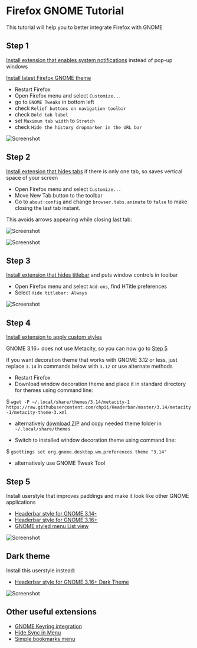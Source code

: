 # Firefox GNOME Tutorial

This tutorial will help you to better integrate Firefox with GNOME

## Step 1

[Install extension that enables system notifications](https://addons.mozilla.org/firefox/addon/gnotifier/) instead of pop-up windows

[Install latest Firefox GNOME theme](https://addons.mozilla.org/en-Us/firefox/addon/gnome-3-updated/)

 * Restart Firefox
 * Open Firefox menu and select `Customize...`
 * go to `GNOME Tweaks` in bottom left
 * check `Relief buttons on navigation toolbar`
 * check `Bold tab label`
 * set `Maximum tab width` to `Stretch`
 * check `Hide the history dropmarker in the URL bar`

![Screenshot](screenshots/1.png)

## Step 2

[Install extension that hides tabs](https://addons.mozilla.org/firefox/addon/hide-tab-bar-with-one-tab/) if there is only one tab, so saves vertical space of your screen

 * Open Firefox menu and select `Customize...`
 * Move New Tab button to the toolbar
 * Go to `about:config` and change `browser.tabs.animate` to `false` to make closing the last tab instant.
 
 This avoids arrows appearing while closing last tab:

 ![Screenshot](https://cloud.githubusercontent.com/assets/6687927/7333664/5fe318a4-eb3d-11e4-81d4-5e244c2bdb4f.png)

![Screenshot](screenshots/2.png)

## Step 3

[Install extension that hides titlebar](https://addons.mozilla.org/firefox/addon/htitle/) and puts window controls in toolbar

 * Open Firefox menu and select `Add-ons`, find HTitle preferences
 * Select `Hide titlebar: Always`

![Screenshot](screenshots/3.png)

## Step 4

[Install extension to apply custom styles](https://addons.mozilla.org/firefox/addon/stylish/)

GNOME 3.16+ does not use Metacity, so you can now go to [Step 5](https://github.com/chpii/Headerbar#step-5)

If you want decoration theme that works with GNOME 3.12 or less, just replace `3.14` in commands below with `3.12` or use alternate methods

 * Restart Firefox
 * Download window decoration theme and place it in standard directory for themes using command line:

 $ `wget -P ~/.local/share/themes/3.14/metacity-1 https://raw.githubusercontent.com/chpii/Headerbar/master/3.14/metacity-1/metacity-theme-3.xml`

  * alternatively [download ZIP](https://github.com/chpii/Headerbar/archive/master.zip) and copy needed theme folder in `~/.local/share/themes`

 * Switch to installed window decoration theme using command line:

 $ `gsettings set org.gnome.desktop.wm.preferences theme "3.14"`

  * alternatively use GNOME Tweak Tool

## Step 5

Install userstyle that improves paddings and make it look like other GNOME applications

 * [Headerbar style for GNOME 3.14-](https://userstyles.org/styles/91417)
 * [Headerbar style for GNOME 3.16+](https://userstyles.org/styles/96733)
 * [GNOME styled menu List view](https://userstyles.org/styles/115022)

![Screenshot](screenshots/4.png)

## Dark theme

Install this userstyle instead:

 * [Headerbar style for GNOME 3.16+ Dark Theme](https://userstyles.org/styles/125317/headerbar-style-for-gnome-3-16-dark-theme)

![Screenshot](screenshots/dark.png)

## Other useful extensions

 * [GNOME Keyring integration](https://addons.mozilla.org/firefox/addon/mozilla-gnome-keyring/)
 * [Hide Sync in Menu](https://addons.mozilla.org/firefox/addon/hide-sync-in-menu/)
 * [Simple bookmarks menu](https://addons.mozilla.org/firefox/addon/simple-bookmarks-menu/)
